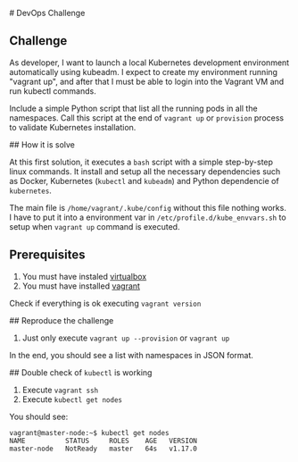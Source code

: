 # DevOps Challenge

## Challenge

As developer, I want to launch a local Kubernetes development environment automatically using kubeadm. I expect to create my environment running "vagrant up", and after that I must be able to login into the Vagrant VM and run kubectl commands.

Include a simple Python script that list all the running pods in all the namespaces. Call this script at the end of `vagrant up` or `provision` process to validate Kubernetes installation.

## How it is solve

At this first solution, it executes a `bash` script with a simple step-by-step  linux commands. It install and setup all the necessary dependencies such as Docker, Kubernetes (`kubectl` and `kubeadm`) and Python dependencie of `kubernetes`.

The main file is `/home/vagrant/.kube/config` without this file nothing works. I have to put it into a environment var in `/etc/profile.d/kube_envvars.sh` to setup when `vagrant up` command is executed.

## Prerequisites

1. You must have instaled [virtualbox](https://www.virtualbox.org/wiki/Downloads)
1. You must have installed [vagrant](https://www.vagrantup.com/downloads.html)

Check if everything is ok executing `vagrant version`

## Reproduce the challenge

1. Just only execute `vagrant up --provision` or `vagrant up`

In the end, you should see a list with namespaces in JSON format.

## Double check of `kubectl` is working

1. Execute `vagrant ssh`
2. Execute `kubectl get nodes`

You should see:

```
vagrant@master-node:~$ kubectl get nodes
NAME          STATUS     ROLES    AGE   VERSION
master-node   NotReady   master   64s   v1.17.0
```